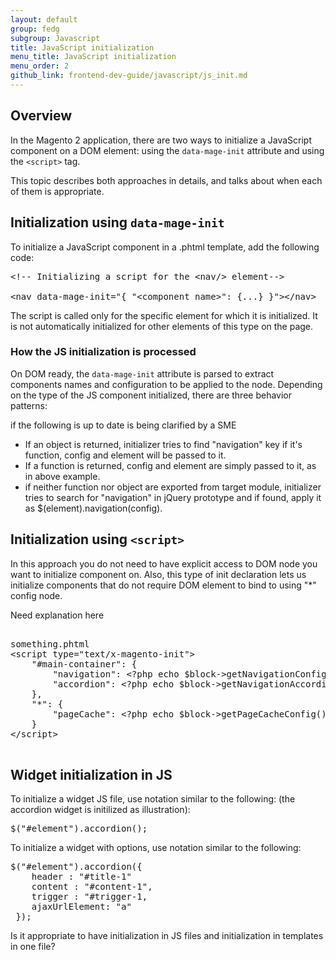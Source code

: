 ```yaml
---
layout: default
group: fedg
subgroup: Javascript
title: JavaScript initialization
menu_title: JavaScript initialization
menu_order: 2
github_link: frontend-dev-guide/javascript/js_init.md
---
```


<h2 id="js_init_overview">Overview</h2>

In the Magento 2 application, there are two ways to initialize a JavaScript component on a DOM element: using the `data-mage-init` attribute and using the `<script>` tag.


This topic describes both approaches in details, and talks about when each of them is appropriate.

<h2 id="data_mage_init">Initialization using <code>data-mage-init</code></h2>

To initialize a JavaScript component in a .phtml template, add the following code:


<pre>
&lt;!-- Initializing a script for the &lt;nav/&gt; element--&gt;

&lt;nav data-mage-init=&quot;{ &quot;&lt;component_name&gt;&quot;: {..<component configuration/options>.} }&quot;&gt;&lt;/nav&gt;
</pre>

The script is called only for the specific element for which it is initialized. It is not automatically initialized for other elements of this type on the page. 

<h3 id >How the JS initialization is processed</h3>

On DOM ready, the `data-mage-init` attribute is parsed to extract components names and configuration to be applied to the node. 
Depending on the type of the JS component initialized, there are three behavior patterns:

<p class="q">if the following is up to date is being clarified by a SME</p>

<ul>

<li>If an object is returned, initializer tries to find "navigation" key if it's function, config and element will be passed to it.</li>
<li>If a function is returned, config and element are simply passed to it, as in above example.</li>
<li>if neither function nor object are exported from target module, initializer tries to search for "navigation" in jQuery prototype and if found, apply it as $(element).navigation(config).</li>
</ul>

<h2 id="init_script">Initialization using <code>&lt;script&gt;</code></h2>
In this approach you do not need to have explicit access to DOM node you want to initialize component on. Also, this type of init declaration lets us initialize components that do not require DOM element to bind to using "*" config node.
<p class="q">Need explanation here</p>

<pre>

something.phtml
&lt;script type=&quot;text/x-magento-init&quot;&gt;
    &quot;#main-container&quot;: {
        &quot;navigation&quot;: &lt;?php echo $block-&gt;getNavigationConfig(); ?&gt;,
        &quot;accordion&quot;: &lt;?php echo $block-&gt;getNavigationAccordionConfig(); ?&gt;
    },
    &quot;*&quot;: {
        &quot;pageCache&quot;: &lt;?php echo $block-&gt;getPageCacheConfig(); ?&gt;
    }
&lt;/script&gt;

</pre>

<h2>Widget initialization in JS</h2>

To initialize a widget JS file, use notation similar to the following: (the accordion widget is initilized as illustration):

<pre>
$("#element").accordion();
</pre>

To initialize a widget with options, use notation similar to the following:

<pre>
$("#element").accordion({
    header : "#title-1"
    content : "#content-1",
    trigger : "#trigger-1,
    ajaxUrlElement: "a"
 });
</pre>

<p class="q"> Is it appropriate to have initialization in JS files and initialization in templates in one file? </p>



